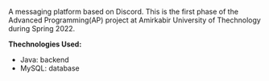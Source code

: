 A messaging platform based on Discord. 
This is the first phase of the Advanced Programming(AP) project at Amirkabir University of Thechnology during Spring 2022.

**Thechnologies Used:**
- Java: backend 
- MySQL: database
